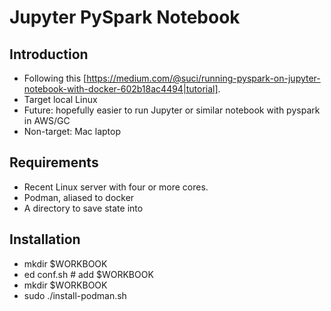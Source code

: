 # Jupyter PySpark Notebook

## Introduction
- Following this [https://medium.com/@suci/running-pyspark-on-jupyter-notebook-with-docker-602b18ac4494|tutorial].
- Target local Linux
- Future: hopefully easier to run Jupyter or similar notebook with pyspark in AWS/GC
- Non-target: Mac laptop

## Requirements
- Recent Linux server with four or more  cores.
- Podman, aliased to docker
- A directory to save state into

## Installation
- mkdir $WORKBOOK
- ed conf.sh # add $WORKBOOK
- mkdir $WORKBOOK
- sudo ./install-podman.sh
